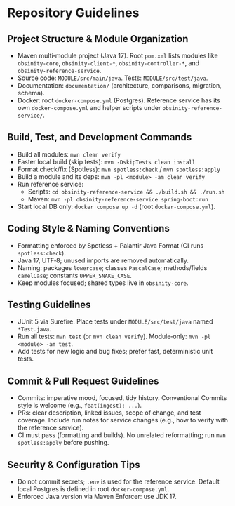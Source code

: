 # Repository Guidelines

## Project Structure & Module Organization
- Maven multi‑module project (Java 17). Root `pom.xml` lists modules like `obsinity-core`, `obsinity-client-*`, `obsinity-controller-*`, and `obsinity-reference-service`.
- Source code: `MODULE/src/main/java`. Tests: `MODULE/src/test/java`.
- Documentation: `documentation/` (architecture, comparisons, migration, schema).
- Docker: root `docker-compose.yml` (Postgres). Reference service has its own `docker-compose.yml` and helper scripts under `obsinity-reference-service/`.

## Build, Test, and Development Commands
- Build all modules: `mvn clean verify`
- Faster local build (skip tests): `mvn -DskipTests clean install`
- Format check/fix (Spotless): `mvn spotless:check` / `mvn spotless:apply`
- Build a module and its deps: `mvn -pl <module> -am clean verify`
- Run reference service:
  - Scripts: `cd obsinity-reference-service && ./build.sh && ./run.sh`
  - Maven: `mvn -pl obsinity-reference-service spring-boot:run`
- Start local DB only: `docker compose up -d` (root `docker-compose.yml`).

## Coding Style & Naming Conventions
- Formatting enforced by Spotless + Palantir Java Format (CI runs `spotless:check`).
- Java 17, UTF‑8; unused imports are removed automatically.
- Naming: packages `lowercase`; classes `PascalCase`; methods/fields `camelCase`; constants `UPPER_SNAKE_CASE`.
- Keep modules focused; shared types live in `obsinity-core`.

## Testing Guidelines
- JUnit 5 via Surefire. Place tests under `MODULE/src/test/java` named `*Test.java`.
- Run all tests: `mvn test` (or `mvn clean verify`). Module‑only: `mvn -pl <module> -am test`.
- Add tests for new logic and bug fixes; prefer fast, deterministic unit tests.

## Commit & Pull Request Guidelines
- Commits: imperative mood, focused, tidy history. Conventional Commits style is welcome (e.g., `feat(ingest): ...`).
- PRs: clear description, linked issues, scope of change, and test coverage. Include run notes for service changes (e.g., how to verify with the reference service).
- CI must pass (formatting and builds). No unrelated reformatting; run `mvn spotless:apply` before pushing.

## Security & Configuration Tips
- Do not commit secrets; `.env` is used for the reference service. Default local Postgres is defined in root `docker-compose.yml`.
- Enforced Java version via Maven Enforcer: use JDK 17.
